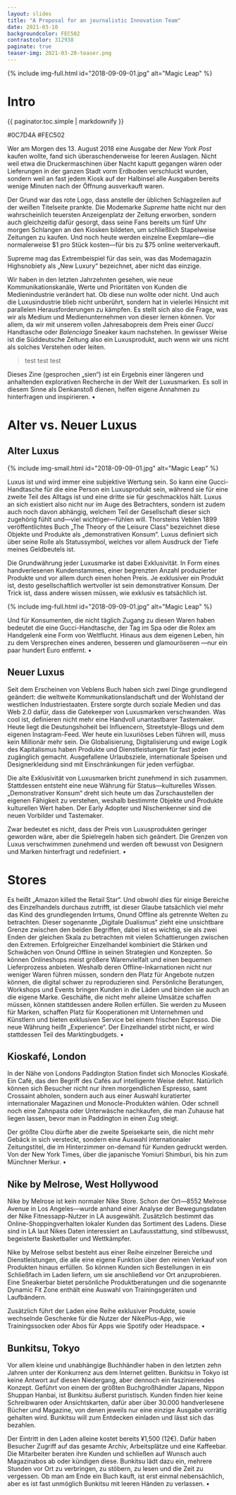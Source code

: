 ```yaml
---
layout: slides
title: "A Proposal for an journalistic Innovation Team"
date: 2021-03-10
backgroundcolor: FEC502
contrastcolor: 312938
paginate: true
teaser-img: 2021-03-20-teaser.png
---
```


{% include img-full.html id="2018-09-09-01.jpg" alt="Magic Leap" %}

# Intro

<div class="slides-inline-contents mono-space">{{ paginator.toc.simple | markdownify }}</div>

#0C7D4A
#FEC502

Wer am Morgen des 13. August 2018 eine Ausgabe der _New York Post_ kaufen wollte, fand sich überaschenderweise for leeren Auslagen. Nicht weil etwa die Druckermaschinen über Nacht kaputt gegangen wären oder Lieferungen in der ganzen Stadt vorm Erdboden verschluckt wurden, sondern weil an fast jedem Kiosk auf der Halbinsel alle Ausgaben bereits wenige Minuten nach der Öffnung ausverkauft waren.

Der Grund war das rote Logo, dass anstelle der üblichen Schlagzeilen auf der weißen Titelseite prankte. Die Modemarke _Supreme_ hatte nicht nur den wahrscheinlich teuersten Anzeigenplatz der Zeitung erworben, sondern auch gleichzeitig dafür gesorgt, dass seine Fans bereits um fünf Uhr morgen Schlangen an den Kiosken bildeten, um schließlich Stapelweise Zeitungen zu kaufen. Und noch heute werden einzelne Exepmlare—die normalerweise $1 pro Stück kosten—für bis zu $75 online weiterverkauft.

Supreme mag das Extrembeispiel für das sein, was das Modemagazin Highsnobiety als „New Luxury“ bezeichnet, aber nicht das einzige.

Wir haben in den letzten Jahrzehnten gesehen, wie neue Kommunikationskanäle, Werte und Prioritäten von Kunden die Medienindustrie verändert hat.
Ob diese nun wollte oder nicht. Und auch die Luxusindustrie blieb nicht unberührt, sondern hat in vielerlei Hinsicht mit parallelen Herausforderungen zu kämpfen.
Es stellt sich also die Frage, was wir als Medium und Medienunternehmen von dieser lernen können. Vor allem, da wir mit unserem vollen Jahresabopreis dem Preis einer _Gucci_ Handtasche oder _Balenciaga_ Sneaker kaum nachstehen. In gewisser Weise ist die Süddeutsche Zeitung also ein Luxusprodukt, auch wenn wir uns nicht als solches Verstehen oder leiten.

> test test test

Dieses Zine (gesprochen „sien“) ist ein Ergebnis einer längeren und anhaltenden explorativen Recherche in der Welt der Luxusmarken. Es soll in diesem Sinne als Denkanstoß dienen, helfen eigene Annahmen zu hinterfragen und inspirieren. •

<!--page-->

# Alter vs. Neuer Luxus

## Alter Luxus

{% include img-small.html id="2018-09-09-01.jpg" alt="Magic Leap" %}

Luxus ist und wird immer eine subjektive Wertung sein. So kann eine Gucci-Handtasche für die eine Person ein Luxusprodukt sein, während sie für eine zweite Teil des Alltags ist und eine dritte sie für geschmacklos hält. Luxus an sich existiert also nicht nur im Auge des Betrachters, sondern ist zudem auch noch davon abhängig, welchem Teil der Gesellschaft dieser sich zugehörig fühlt und—viel wichtiger—fühlen will. Thorsteins Veblen 1899 veröffentlichtes Buch „The Theory of the Leisure Class“ bezeichnet diese Objekte und Produkte als „demonstrativen Konsum“. Luxus definiert sich über seine Rolle als Statussymbol, welches vor allem Ausdruck der Tiefe meines Geldbeutels ist.

Die Grundwährung jeder Luxusmarke ist dabei Exklusivität. In Form eines handverlesenen Kundenstammes, einer begrenzten Anzahl produzierter Produkte und vor allem durch einen hohen Preis. Je exklusiver ein Produkt ist, desto gesellschaftlich wertvoller ist sein demonstrativer Konsum. Der Trick ist, dass andere wissen müssen, wie exklusiv es tatsächlich ist.

{% include img-full.html id="2018-09-09-01.jpg" alt="Magic Leap" %}

Und für Konsumenten, die nicht täglich Zugang zu diesen Waren haben bedeutet die eine Gucci-Handtasche, der Tag im Spa oder die Rolex am Handgelenk eine Form von Weltflucht. Hinaus aus dem eigenen Leben, hin zu dem Versprechen eines anderen, besseren und glamouröseren —nur ein paar hundert Euro entfernt. •

## Neuer Luxus
Seit dem Erscheinen von Veblens Buch haben sich zwei Dinge grundlegend geändert: die weltweite Kommunikationslandschaft und der Wohlstand der westlichen Industriestaaten. Erstere sorgte durch soziale Medien und das Web 2.0 dafür, dass die Gatekeeper von Luxusmarken verschwanden. Was cool ist, definieren nicht mehr eine Handvoll unantastbarer Tastemaker. Heute liegt die Deutungshoheit bei Influencern, Streetstyle-Blogs und dem eigenen Instagram-Feed. Wer heute ein luxuriöses Leben führen will, muss kein Millionär mehr sein. Die Globalisierung, Digitalisierung und ewige Logik des Kapitalismus haben Produkte und Dienstleistungen für fast jeden zugänglich gemacht. Ausgefallene Urlaubsziele, internationale Speisen und Designerkleidung sind mit Einschränkungen für jeden verfügbar.

Die alte Exklusivität von Luxusmarken bricht zunehmend in sich zusammen. Stattdessen entsteht eine neue Währung für Status—kulturelles Wissen. „Demonstrativer Konsum“ dreht sich heute um das Zurschaustellen der eigenen Fähigkeit zu verstehen, weshalb bestimmte Objekte und Produkte kulturellen Wert haben. Der Early Adopter und Nischenkenner sind die neuen Vorbilder und Tastemaker.

Zwar bedeutet es nicht, dass der Preis von Luxusprodukten geringer geworden wäre, aber die Spielregeln haben sich geändert. Die Grenzen von Luxus verschwimmen zunehmend und werden oft bewusst von Designern und Marken hinterfragt und redefiniert. •

<!--page-->

# Stores
Es heißt „Amazon killed the Retail Star“. Und obwohl dies für einige Bereiche des Einzelhandels durchaus zutrifft, ist dieser Glaube tatsächlich viel mehr das Kind des grundlegenden Irrtums, Onund Offline als getrennte Welten zu betrachten.
Dieser sogenannte „Digitale Dualismus“ zieht eine unsichtbare Grenze zwischen den beiden Begriffen, dabei ist es wichtig, sie als zwei Enden der gleichen Skala zu betrachten mit vielen Schattierungen zwischen den Extremen. Erfolgreicher Einzelhandel kombiniert die Stärken und Schwächen von Onund Offline in seinen Strategien und Konzepten. So können Onlineshops meist größere Warenvielfalt und einen bequemen Lieferprozess anbieten. Weshalb deren Offline-Inkarnationen nicht nur weniger Waren führen müssen, sondern den Platz für Angebote nutzen können, die digital schwer zu reproduzieren sind. Persönliche Beratungen, Workshops und Events bringen Kunden in die Läden und binden sie auch an die eigene Marke.
Geschäfte, die nicht mehr alleine Umsätze schaffen müssen, können stattdessen andere Rollen erfüllen. Sie werden zu Museen für Marken, schaffen Platz für Kooperationen mit Unternehmen und Künstlern und bieten exklusiven Service bei einem frischen Espresso. Die neue Währung heißt „Experience“. Der Einzelhandel stirbt nicht, er wird stattdessen Teil des Marktingbudgets. •

## Kioskafé, London
In der Nähe von Londons Paddington Station findet sich Monocles Kioskafé. Ein Café, das den Begriff des Cafés auf intelligente Weise dehnt. Natürlich können sich Besucher nicht nur ihren morgendlichen Espresso, samt Crossaint abholen, sondern auch aus einer Auswahl kuratierter internationaler Magazinen und Monocle-Produkten wählen. Oder schnell noch eine Zahnpasta oder Unterwäsche nachkaufen, die man Zuhause hat liegen lassen, bevor man in Paddington in einen Zug steigt.

Der größte Clou dürfte aber die zweite Speisekarte sein, die nicht mehr Gebäck in sich versteckt, sondern eine Auswahl internationaler Zeitungstitel, die im Hinterzimmer on-demand für Kunden gedruckt werden. Von der New York Times, über die japanische Yomiuri Shimburi, bis hin zum Münchner Merkur. •

## Nike by Melrose, West Hollywood
Nike by Melrose ist kein normaler Nike Store. Schon der Ort—8552 Melrose Avenue in Los Angeles—wurde anhand einer Analyse der Bewegungsdaten der Nike Fitnessapp-Nutzer in LA ausgewählt. Zusätzlich bestimmt das Online-Shoppingverhalten lokaler Kunden das Sortiment des Ladens. Diese sind in LA laut Nikes Daten interessiert an Laufausstattung, sind stilbewusst, begeisterte Basketballer und Wettkämpfer.

Nike by Melrose selbst besteht aus einer Reihe einzelner Bereiche und Dienstleistungen, die alle eine eigene Funktion über den reinen Verkauf von Produkten hinaus erfüllen. So können Kunden sich Bestellungen in ein Schließfach im Laden liefern, um sie anschließend vor Ort anzuprobieren. Eine Sneakerbar bietet persönliche Produktberatungen und die sogenannte Dynamic Fit Zone enthält eine Auswahl von Trainingsgeräten und Laufbändern.

Zusätzlich führt der Laden eine Reihe exklusiver Produkte, sowie wechselnde Geschenke für die Nutzer der NikePlus-App, wie Trainingssocken oder Abos für Apps wie Spotify oder Headspace. •

## Bunkitsu, Tokyo
Vor allem kleine und unabhängige Buchhändler haben in den letzten zehn Jahren unter der Konkurrenz aus dem Internet gelitten. Bunkitsu in Tokyo ist keine Antwort auf diesen Niedergang, aber dennoch ein faszinierendes Konzept. Geführt von einem der größten Buchgroßhändler Japans, Nippon Shuppan Hanbai, ist Bunkitsu äußerst puristisch. Kunden finden hier keine Schreibwaren oder Ansichtskarten, dafür aber über 30.000 handverlesene Bücher und Magazine, von denen jeweils nur eine einzige Ausgabe vorrätig gehalten wird. Bunkitsu will zum Entdecken einladen und lässt sich das bezahlen. 

Der Eintritt in den Laden alleine kostet bereits ¥1,500 (12€). Dafür haben Besucher Zugriff auf das gesamte Archiv, Arbeitsplätze und eine Kaffeebar. Die Mitarbeiter beraten ihre Kunden und schließen auf Wunsch auch Magazinabos ab oder kündigen diese. Bunkitsu lädt dazu ein, mehrere Stunden vor Ort zu verbringen, zu stöbern, zu lesen und die Zeit zu vergessen. Ob man am Ende ein Buch kauft, ist erst einmal nebensächlich, aber es ist fast unmöglich Bunkitsu mit leeren Händen zu verlassen. •
